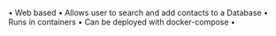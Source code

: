 • Web based
• Allows user to search and add contacts to a Database
• Runs in containers
• Can be deployed with docker-compose
• 
